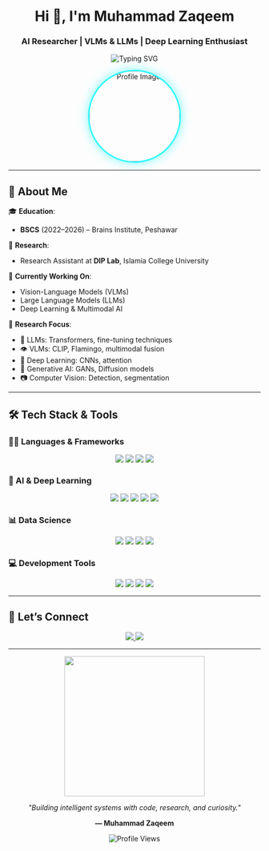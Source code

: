 <h1 align="center">Hi 👋, I'm Muhammad Zaqeem</h1>
<h3 align="center">AI Researcher | VLMs & LLMs | Deep Learning Enthusiast</h3>

<div align="center">
  <img src="https://readme-typing-svg.herokuapp.com?font=Fira+Code&weight=500&size=22&pause=1000&color=2FF7FC&center=true&vCenter=true&width=550&lines=AI+Researcher+%7C+LLMs+%26+VLMs;Passionate+about+Multi-Modal+AI;Deep+Learning+%7C+Vision+Language+Models" alt="Typing SVG" />
</div>

<p align="center">
  <img
    src="https://github.com/zaqeem.png"
    width="180px"
    height="180px"
    style="border-radius: 50%; 
           border: 3px solid #2FF7FC; 
           box-shadow: 0 0 20px rgba(47, 247, 252, 0.6); 
           object-fit: cover;" 
    alt="Profile Image"
/>
</p>

---

## 🚀 About Me

🎓 **Education**:  
- **BSCS** (2022–2026) – Brains Institute, Peshawar

🔬 **Research**:  
- Research Assistant at **DIP Lab**, Islamia College University

🧠 **Currently Working On**:  
- Vision-Language Models (VLMs)  
- Large Language Models (LLMs)  
- Deep Learning & Multimodal AI  

🧪 **Research Focus**:  
- 🤖 LLMs: Transformers, fine-tuning techniques  
- 👁️ VLMs: CLIP, Flamingo, multimodal fusion  
- 🧠 Deep Learning: CNNs, attention  
- 🧬 Generative AI: GANs, Diffusion models  
- 📷 Computer Vision: Detection, segmentation  

---

## 🛠️ Tech Stack & Tools

### 👨‍💻 Languages & Frameworks
<p align="center">
  <img src="https://img.shields.io/badge/Python-3776AB?style=for-the-badge&logo=python&logoColor=white"/>
  <img src="https://img.shields.io/badge/C++-00599C?style=for-the-badge&logo=cplusplus&logoColor=white"/>
  <img src="https://img.shields.io/badge/Java-ED8B00?style=for-the-badge&logo=java&logoColor=white"/>
  <img src="https://img.shields.io/badge/JavaScript-F7DF1E?style=for-the-badge&logo=javascript&logoColor=black"/>
</p>

### 🔬 AI & Deep Learning
<p align="center">
  <img src="https://img.shields.io/badge/PyTorch-EE4C2C?style=for-the-badge&logo=pytorch&logoColor=white"/>
  <img src="https://img.shields.io/badge/TensorFlow-FF6F00?style=for-the-badge&logo=tensorflow&logoColor=white"/>
  <img src="https://img.shields.io/badge/HuggingFace-FFD21F?style=for-the-badge&logo=huggingface&logoColor=black"/>
  <img src="https://img.shields.io/badge/OpenAI-412991?style=for-the-badge&logo=openai&logoColor=white"/>
  <img src="https://img.shields.io/badge/Transformers-FF6F00?style=for-the-badge&logo=transformers&logoColor=white"/>
</p>

### 📊 Data Science
<p align="center">
  <img src="https://img.shields.io/badge/Pandas-150458?style=for-the-badge&logo=pandas&logoColor=white"/>
  <img src="https://img.shields.io/badge/NumPy-013243?style=for-the-badge&logo=numpy&logoColor=white"/>
  <img src="https://img.shields.io/badge/Matplotlib-11557C?style=for-the-badge&logo=matplotlib&logoColor=white"/>
  <img src="https://img.shields.io/badge/Plotly-3F4F75?style=for-the-badge&logo=plotly&logoColor=white"/>
</p>

### 💻 Development Tools
<p align="center">
  <img src="https://img.shields.io/badge/VS_Code-007ACC?style=for-the-badge&logo=visualstudiocode&logoColor=white"/>
  <img src="https://img.shields.io/badge/Git-F05032?style=for-the-badge&logo=git&logoColor=white"/>
  <img src="https://img.shields.io/badge/Docker-2496ED?style=for-the-badge&logo=docker&logoColor=white"/>
  <img src="https://img.shields.io/badge/Streamlit-FF4B4B?style=for-the-badge&logo=streamlit&logoColor=white"/>
</p>

---

## 🔗 Let’s Connect

<div align="center">
  <a href="mailto:muhammadzaqeem@gmail.com">
    <img src="https://img.shields.io/badge/Gmail-D14836?style=for-the-badge&logo=gmail&logoColor=white"/>
  </a>
  <a href="https://github.com/zaqeem">
    <img src="https://img.shields.io/badge/GitHub-181717?style=for-the-badge&logo=github&logoColor=white"/>
  </a>
</div>

---

<div align="center">
  <img src="https://media.giphy.com/media/LMcB8XospGZO8UQq87/giphy.gif" width="280px"/>
  <p><i>"Building intelligent systems with code, research, and curiosity."</i></p>
  <p><b>— Muhammad Zaqeem</b></p>
  <img src="https://komarev.com/ghpvc/?username=zaqeem&label=Profile+Views&color=2FF7FC&style=flat" alt="Profile Views"/>
</div>

